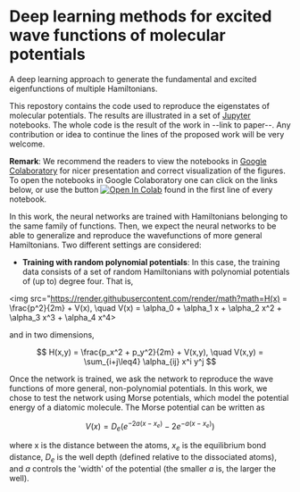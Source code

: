 # Deep learning methods for excited wave functions of molecular potentials

A deep learning approach to generate the fundamental and excited eigenfunctions of multiple Hamiltonians.

This repostory contains the code used to reproduce the eigenstates of molecular potentials. The results are illustrated in a set of [Jupyter](https://jupyter.org/) notebooks. The whole code is the result of the work in --link to paper--. Any contribution or idea to continue the lines of the proposed work will be very welcome.

**Remark**: We recommend the readers to view the notebooks in [Google Colaboratory](https://colab.research.google.com/) for nicer presentation and correct visualization of the figures. To open the notebooks in Google Colaboratory one can click on the links below, or use the button [![Open In Colab](https://colab.research.google.com/assets/colab-badge.svg)]() found in the first line of every notebook.

In this work, the neural networks are trained with Hamiltonians belonging to the same family of functions. Then, we expect the neural networks to be able to generalize and reproduce the wavefunctions of more general Hamiltonians. Two different settings are considered:

+ **Training with random polynomial potentials**: In this case, the training data consists of a set of random Hamiltonians with polynomial potentials of (up to) degree four. That is,

<img src="https://render.githubusercontent.com/render/math?math=H(x) = \frac{p^2}{2m} + V(x), \quad V(x) = \alpha_0 + \alpha_1 x + \alpha_2 x^2 + \alpha_3 x^3 + \alpha_4 x^4>


and in two dimensions,

$$
H(x,y) = \frac{p_x^2 + p_y^2}{2m} + V(x,y), \quad V(x,y) = \sum_{i+j\leq4} \alpha_{ij} x^i y^j 
$$

Once the network is trained, we ask the network to reproduce the wave functions of more general, non-polynomial potentials. In this work, we chose to test the network using Morse potentials, which model the potential energy of a diatomic molecule. The Morse potential can be written as

$$
V(x) = D_e(e^{-2a(x-x_e)} - 2e^{-a(x-x_e)})
$$

where x is the distance between the atoms, $x_{e}$ is the equilibrium bond distance, $D_{e}$ is the well depth (defined relative to the dissociated atoms), and $a$ controls the 'width' of the potential (the smaller $a$ is, the larger the well). 
